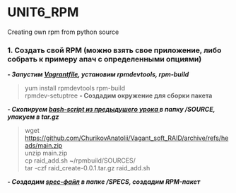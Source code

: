 # UNIT6_RPM
Creating own rpm from python source

### 1. Cоздать свой RPM (можно взять свое приложение, либо собрать к примеру апач с определенными опциями)

***- Запустим [Vagrantfile](https://github.com/ChurikovAnatolii/UNIT6_RPM/blob/main/Vagrantfile), установим rpmdevtools, rpm-build***

> yum install rpmdevtools rpm-build  
> rpmdev-setuptree **- Создадим окружение для сборки пакета**  

***- Скопируем [bash-script из предыдушего урока ](https://github.com/ChurikovAnatolii/Vagant_soft_RAID/blob/main/raid_add.sh) в папку /SOURCE, упакуем в tar.gz***  

> wget https://github.com/ChurikovAnatolii/Vagant_soft_RAID/archive/refs/heads/main.zip  
> unzip main.zip  
> cp raid_add.sh ~/rpmbuild/SOURCES/  
> tar -czf raid_create-0.0.1.tar.gz raid_add.sh

***- Создадим [spec-файл](https://github.com/ChurikovAnatolii/UNIT6_RPM/blob/main/raid.spec) в папке /SPECS, создадим RPM-пакет***  

> 

